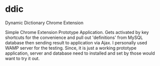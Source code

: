# ddic
Dynamic Dictionary Chrome Extension

Simple Chrome Extension Prototype Application. Gets activated by key
shortcuts for the convenience and pull out 'definitions' from MySQL database
then sending result to application via Ajax. I personally used WAMP
server for the testing. Since, it is just a working prototype application,
server and database need to installed and set by those would want to try
it out.
